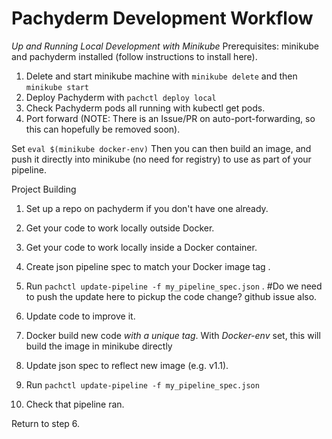 # Pachyderm Development Workflow

_Up and Running Local Development with Minikube_
Prerequisites: minikube and pachyderm installed (follow instructions to install here).

1. Delete and start minikube machine with `minikube delete` and then `minikube start` 
2. Deploy Pachyderm with `pachctl deploy local`
3. Check Pachyderm pods all running with kubectl get pods.
4. Port forward (NOTE: There is an Issue/PR on auto-port-forwarding, so this can hopefully be removed soon).

Set `eval $(minikube docker-env)` Then you can then build an image, and push it directly into minikube (no need for registry) to use as part of your pipeline.

Project Building
1. Set up a repo on pachyderm if you don't have one already.
2. Get your code to work locally outside Docker.
3. Get your code to work locally inside a Docker container.
4. Create json pipeline spec to match your Docker image tag .
5. Run `pachctl update-pipeline -f my_pipeline_spec.json` . #Do we need to push the update here to pickup the code change? github issue also.

6. Update code to improve it.
7. Docker build new code *with a unique tag*. With _Docker-env_ set, this will build the image in minikube directly
8. Update json spec to reflect new image (e.g. v1.1).
9. Run `pachctl update-pipeline -f my_pipeline_spec.json`
10. Check that pipeline ran.

Return to step 6.
